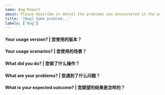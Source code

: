 ```yaml
---
name: Bug Report
about: Please describe in detail the problems you encountered in the process of using. | 请详细描述您使用过程中遇到的问题。
title: '[Bug] Some problem...'
labels: ['bug']
---
```


<!-- Please answer these questions before you submit a bug. | 请在您提交 bug 之前，回答以下这些问题。 -->

#### Your usage version? | 您使用的版本？

#### Your usage scenarios? | 您使用的场景？

#### What did you do? | 您做了什么操作？

#### What are your problems? | 您遇到了什么问题？

#### What is your expected outcome? | 您期望的结果是怎样的？

